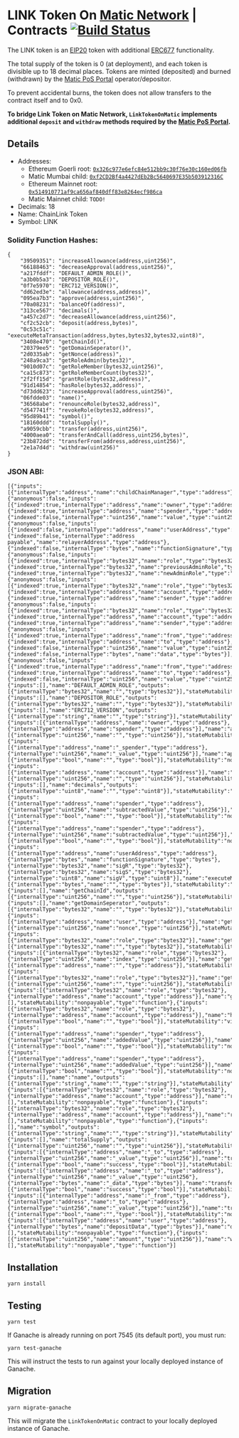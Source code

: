 # LINK Token On [Matic Network](https://matic.network/) | Contracts [![Build Status](https://travis-ci.org/smartcontractkit/LinkToken.svg?branch=master)](https://travis-ci.org/smartcontractkit/LinkToken)

The LINK token is an [EIP20](https://github.com/ethereum/EIPs/blob/master/EIPS/eip-20-token-standard.md) token with additional [ERC677](https://github.com/ethereum/EIPs/issues/677) functionality.

The total supply of the token is 0 (at deployment), and each token is divisible up to 18 decimal places. Tokens are minted (deposited) and burned (withdrawn) by the [Matic PoS Portal](https://github.com/maticnetwork/pos-portal) operator/depositor.

To prevent accidental burns, the token does not allow transfers to the contract itself and to 0x0.

**To bridge Link Token on Matic Network, `LinkTokenOnMatic` implements additional `deposit` and `withdraw` methods required by the [Matic PoS Portal](https://github.com/maticnetwork/pos-portal).**

## Details

- Addresses:
  - Ethereum Goerli root: [`0x326c977e6efc84e512bb9c30f76e30c160ed06fb`](https://goerli.etherscan.io/address/0x326c977e6efc84e512bb9c30f76e30c160ed06fb)
  - Matic Mumbai child: [`0xf2CD2Bf4a4427dEb2Bc5640697E35b503912316C`](https://mumbai-explorer.matic.today/address/0xf2CD2Bf4a4427dEb2Bc5640697E35b503912316C)
  - Ethereum Mainnet root: [`0x514910771af9ca656af840dff83e8264ecf986ca`](https://etherscan.io/token/0x514910771af9ca656af840dff83e8264ecf986ca)
  - Matic Mainnet child: `TODO!`
- Decimals: 18
- Name: ChainLink Token
- Symbol: LINK

### Solidity Function Hashes:

```
{
	"39509351": "increaseAllowance(address,uint256)",
	"66188463": "decreaseApproval(address,uint256)",
	"a217fddf": "DEFAULT_ADMIN_ROLE()",
	"a3b0b5a3": "DEPOSITOR_ROLE()",
	"0f7e5970": "ERC712_VERSION()",
	"dd62ed3e": "allowance(address,address)",
	"095ea7b3": "approve(address,uint256)",
	"70a08231": "balanceOf(address)",
	"313ce567": "decimals()",
	"a457c2d7": "decreaseAllowance(address,uint256)",
	"cf2c52cb": "deposit(address,bytes)",
	"0c53c51c": "executeMetaTransaction(address,bytes,bytes32,bytes32,uint8)",
	"3408e470": "getChainId()",
	"20379ee5": "getDomainSeperator()",
	"2d0335ab": "getNonce(address)",
	"248a9ca3": "getRoleAdmin(bytes32)",
	"9010d07c": "getRoleMember(bytes32,uint256)",
	"ca15c873": "getRoleMemberCount(bytes32)",
	"2f2ff15d": "grantRole(bytes32,address)",
	"91d14854": "hasRole(bytes32,address)",
	"d73dd623": "increaseApproval(address,uint256)",
	"06fdde03": "name()",
	"36568abe": "renounceRole(bytes32,address)",
	"d547741f": "revokeRole(bytes32,address)",
	"95d89b41": "symbol()",
	"18160ddd": "totalSupply()",
	"a9059cbb": "transfer(address,uint256)",
	"4000aea0": "transferAndCall(address,uint256,bytes)",
	"23b872dd": "transferFrom(address,address,uint256)",
	"2e1a7d4d": "withdraw(uint256)"
}
```

### JSON ABI:

```
[{"inputs":[{"internalType":"address","name":"childChainManager","type":"address"}],"stateMutability":"nonpayable","type":"constructor"},{"anonymous":false,"inputs":[{"indexed":true,"internalType":"address","name":"owner","type":"address"},{"indexed":true,"internalType":"address","name":"spender","type":"address"},{"indexed":false,"internalType":"uint256","name":"value","type":"uint256"}],"name":"Approval","type":"event"},{"anonymous":false,"inputs":[{"indexed":false,"internalType":"address","name":"userAddress","type":"address"},{"indexed":false,"internalType":"address payable","name":"relayerAddress","type":"address"},{"indexed":false,"internalType":"bytes","name":"functionSignature","type":"bytes"}],"name":"MetaTransactionExecuted","type":"event"},{"anonymous":false,"inputs":[{"indexed":true,"internalType":"bytes32","name":"role","type":"bytes32"},{"indexed":true,"internalType":"bytes32","name":"previousAdminRole","type":"bytes32"},{"indexed":true,"internalType":"bytes32","name":"newAdminRole","type":"bytes32"}],"name":"RoleAdminChanged","type":"event"},{"anonymous":false,"inputs":[{"indexed":true,"internalType":"bytes32","name":"role","type":"bytes32"},{"indexed":true,"internalType":"address","name":"account","type":"address"},{"indexed":true,"internalType":"address","name":"sender","type":"address"}],"name":"RoleGranted","type":"event"},{"anonymous":false,"inputs":[{"indexed":true,"internalType":"bytes32","name":"role","type":"bytes32"},{"indexed":true,"internalType":"address","name":"account","type":"address"},{"indexed":true,"internalType":"address","name":"sender","type":"address"}],"name":"RoleRevoked","type":"event"},{"anonymous":false,"inputs":[{"indexed":true,"internalType":"address","name":"from","type":"address"},{"indexed":true,"internalType":"address","name":"to","type":"address"},{"indexed":false,"internalType":"uint256","name":"value","type":"uint256"},{"indexed":false,"internalType":"bytes","name":"data","type":"bytes"}],"name":"Transfer","type":"event"},{"anonymous":false,"inputs":[{"indexed":true,"internalType":"address","name":"from","type":"address"},{"indexed":true,"internalType":"address","name":"to","type":"address"},{"indexed":false,"internalType":"uint256","name":"value","type":"uint256"}],"name":"Transfer","type":"event"},{"inputs":[],"name":"DEFAULT_ADMIN_ROLE","outputs":[{"internalType":"bytes32","name":"","type":"bytes32"}],"stateMutability":"view","type":"function"},{"inputs":[],"name":"DEPOSITOR_ROLE","outputs":[{"internalType":"bytes32","name":"","type":"bytes32"}],"stateMutability":"view","type":"function"},{"inputs":[],"name":"ERC712_VERSION","outputs":[{"internalType":"string","name":"","type":"string"}],"stateMutability":"view","type":"function"},{"inputs":[{"internalType":"address","name":"owner","type":"address"},{"internalType":"address","name":"spender","type":"address"}],"name":"allowance","outputs":[{"internalType":"uint256","name":"","type":"uint256"}],"stateMutability":"view","type":"function"},{"inputs":[{"internalType":"address","name":"_spender","type":"address"},{"internalType":"uint256","name":"_value","type":"uint256"}],"name":"approve","outputs":[{"internalType":"bool","name":"","type":"bool"}],"stateMutability":"nonpayable","type":"function"},{"inputs":[{"internalType":"address","name":"account","type":"address"}],"name":"balanceOf","outputs":[{"internalType":"uint256","name":"","type":"uint256"}],"stateMutability":"view","type":"function"},{"inputs":[],"name":"decimals","outputs":[{"internalType":"uint8","name":"","type":"uint8"}],"stateMutability":"view","type":"function"},{"inputs":[{"internalType":"address","name":"spender","type":"address"},{"internalType":"uint256","name":"subtractedValue","type":"uint256"}],"name":"decreaseAllowance","outputs":[{"internalType":"bool","name":"","type":"bool"}],"stateMutability":"nonpayable","type":"function"},{"inputs":[{"internalType":"address","name":"spender","type":"address"},{"internalType":"uint256","name":"subtractedValue","type":"uint256"}],"name":"decreaseApproval","outputs":[{"internalType":"bool","name":"","type":"bool"}],"stateMutability":"nonpayable","type":"function"},{"inputs":[{"internalType":"address","name":"userAddress","type":"address"},{"internalType":"bytes","name":"functionSignature","type":"bytes"},{"internalType":"bytes32","name":"sigR","type":"bytes32"},{"internalType":"bytes32","name":"sigS","type":"bytes32"},{"internalType":"uint8","name":"sigV","type":"uint8"}],"name":"executeMetaTransaction","outputs":[{"internalType":"bytes","name":"","type":"bytes"}],"stateMutability":"payable","type":"function"},{"inputs":[],"name":"getChainId","outputs":[{"internalType":"uint256","name":"","type":"uint256"}],"stateMutability":"pure","type":"function"},{"inputs":[],"name":"getDomainSeperator","outputs":[{"internalType":"bytes32","name":"","type":"bytes32"}],"stateMutability":"view","type":"function"},{"inputs":[{"internalType":"address","name":"user","type":"address"}],"name":"getNonce","outputs":[{"internalType":"uint256","name":"nonce","type":"uint256"}],"stateMutability":"view","type":"function"},{"inputs":[{"internalType":"bytes32","name":"role","type":"bytes32"}],"name":"getRoleAdmin","outputs":[{"internalType":"bytes32","name":"","type":"bytes32"}],"stateMutability":"view","type":"function"},{"inputs":[{"internalType":"bytes32","name":"role","type":"bytes32"},{"internalType":"uint256","name":"index","type":"uint256"}],"name":"getRoleMember","outputs":[{"internalType":"address","name":"","type":"address"}],"stateMutability":"view","type":"function"},{"inputs":[{"internalType":"bytes32","name":"role","type":"bytes32"}],"name":"getRoleMemberCount","outputs":[{"internalType":"uint256","name":"","type":"uint256"}],"stateMutability":"view","type":"function"},{"inputs":[{"internalType":"bytes32","name":"role","type":"bytes32"},{"internalType":"address","name":"account","type":"address"}],"name":"grantRole","outputs":[],"stateMutability":"nonpayable","type":"function"},{"inputs":[{"internalType":"bytes32","name":"role","type":"bytes32"},{"internalType":"address","name":"account","type":"address"}],"name":"hasRole","outputs":[{"internalType":"bool","name":"","type":"bool"}],"stateMutability":"view","type":"function"},{"inputs":[{"internalType":"address","name":"spender","type":"address"},{"internalType":"uint256","name":"addedValue","type":"uint256"}],"name":"increaseAllowance","outputs":[{"internalType":"bool","name":"","type":"bool"}],"stateMutability":"nonpayable","type":"function"},{"inputs":[{"internalType":"address","name":"spender","type":"address"},{"internalType":"uint256","name":"addedValue","type":"uint256"}],"name":"increaseApproval","outputs":[{"internalType":"bool","name":"","type":"bool"}],"stateMutability":"nonpayable","type":"function"},{"inputs":[],"name":"name","outputs":[{"internalType":"string","name":"","type":"string"}],"stateMutability":"view","type":"function"},{"inputs":[{"internalType":"bytes32","name":"role","type":"bytes32"},{"internalType":"address","name":"account","type":"address"}],"name":"renounceRole","outputs":[],"stateMutability":"nonpayable","type":"function"},{"inputs":[{"internalType":"bytes32","name":"role","type":"bytes32"},{"internalType":"address","name":"account","type":"address"}],"name":"revokeRole","outputs":[],"stateMutability":"nonpayable","type":"function"},{"inputs":[],"name":"symbol","outputs":[{"internalType":"string","name":"","type":"string"}],"stateMutability":"view","type":"function"},{"inputs":[],"name":"totalSupply","outputs":[{"internalType":"uint256","name":"","type":"uint256"}],"stateMutability":"view","type":"function"},{"inputs":[{"internalType":"address","name":"_to","type":"address"},{"internalType":"uint256","name":"_value","type":"uint256"}],"name":"transfer","outputs":[{"internalType":"bool","name":"success","type":"bool"}],"stateMutability":"nonpayable","type":"function"},{"inputs":[{"internalType":"address","name":"_to","type":"address"},{"internalType":"uint256","name":"_value","type":"uint256"},{"internalType":"bytes","name":"_data","type":"bytes"}],"name":"transferAndCall","outputs":[{"internalType":"bool","name":"success","type":"bool"}],"stateMutability":"nonpayable","type":"function"},{"inputs":[{"internalType":"address","name":"_from","type":"address"},{"internalType":"address","name":"_to","type":"address"},{"internalType":"uint256","name":"_value","type":"uint256"}],"name":"transferFrom","outputs":[{"internalType":"bool","name":"","type":"bool"}],"stateMutability":"nonpayable","type":"function"},{"inputs":[{"internalType":"address","name":"user","type":"address"},{"internalType":"bytes","name":"depositData","type":"bytes"}],"name":"deposit","outputs":[],"stateMutability":"nonpayable","type":"function"},{"inputs":[{"internalType":"uint256","name":"amount","type":"uint256"}],"name":"withdraw","outputs":[],"stateMutability":"nonpayable","type":"function"}]
```

## Installation

```
yarn install
```

## Testing

```
yarn test
```

If Ganache is already running on port 7545 (its default port), you must run:

```
yarn test-ganache
```

This will instruct the tests to run against your locally deployed instance of Ganache.

## Migration

```
yarn migrate-ganache
```

This will migrate the `LinkTokenOnMatic` contract to your locally deployed instance of Ganache.

